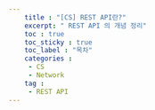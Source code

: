 ```yaml
---
    title : "[CS] REST API란?"
    excerpt: " REST API 의 개념 정리"
    toc : true
    toc_sticky : true
    toc_label : "목차"
    categories :
     - CS
     - Network
    tag :
     - REST API
---
```


